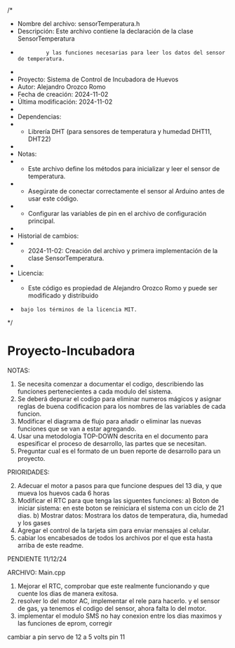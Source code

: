 /*
 * Nombre del archivo: sensorTemperatura.h
 * Descripción: Este archivo contiene la declaración de la clase SensorTemperatura
 *              y las funciones necesarias para leer los datos del sensor de temperatura.
 *
 * Proyecto: Sistema de Control de Incubadora de Huevos
 * Autor: Alejandro Orozco Romo
 * Fecha de creación: 2024-11-02
 * Última modificación: 2024-11-02
 *
 * Dependencias:
 *    - Librería DHT (para sensores de temperatura y humedad DHT11, DHT22)
 *
 * Notas:
 *    - Este archivo define los métodos para inicializar y leer el sensor de temperatura.
 *    - Asegúrate de conectar correctamente el sensor al Arduino antes de usar este código.
 *    - Configurar las variables de pin en el archivo de configuración principal.
 *
 * Historial de cambios:
 *    - 2024-11-02: Creación del archivo y primera implementación de la clase SensorTemperatura.
 *
 * Licencia:
 *    - Este código es propiedad de Alejandro Orozco Romo y puede ser modificado y distribuido 
 *      bajo los términos de la licencia MIT.
 */


# Proyecto-Incubadora

NOTAS:

1) Se necesita comenzar a documentar el codigo, describiendo las funciones pertenecientes a cada modulo
   del sistema. 
2) Se deberá depurar el codigo para eliminar numeros mágicos y asignar reglas de buena codificacion para los 
   nombres de las variables de cada funcion. 
3) Modificar el diagrama de flujo para añadir o eliminar las nuevas funciones que se van a estar agregando.
4) Usar una metodologia TOP-DOWN descrita en el documento para espesificar el proceso de desarrollo, las partes que se 
   necesitan.
5) Preguntar cual es el formato de un buen reporte de desarrollo para un proyecto. 

PRIORIDADES:

2) Adecuar el motor a pasos para que funcione despues del 13 dia, y que mueva los huevos cada 6 horas
3) Modificar el RTC para que tenga las siguentes funciones: 
    a) Boton de iniciar sistema: en este boton se reiniciara el sistema con un ciclo de 21 dias.
    b) Mostrar datos: Mostrara los datos de temperatura, dia, humedad y los gases 
5) Agregar el control de la tarjeta sim para enviar mensajes al celular. 
6) cabiar los encabesados de todos los archivos por el que esta hasta arriba de este readme.


PENDIENTE 11/12/24

ARCHIVO: Main.cpp
 
1) Mejorar el RTC, comprobar que este realmente funcionando y que cuente los dias de manera exitosa. 
2) resolver lo del motor AC, implementar el rele para hacerlo. y el sensor de gas, ya tenemos el codigo del sensor, ahora falta lo del motor.
3) implementar el modulo SMS
no hay conexion entre los dias maximos y las funciones de eprom, corregir

cambiar a pin servo de 12 a 5 volts pin 11













